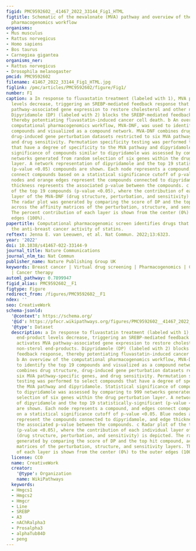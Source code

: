 ```yaml
---
figid: PMC9592602__41467_2022_33144_Fig1_HTML
figtitle: Schematic of the mevalonate (MVA) pathway and overview of the computational
  pharmacogenomics workflow
organisms:
- Mus musculus
- Rattus norvegicus
- Homo sapiens
- Bos taurus
- Carnegiea gigantea
organisms_ner:
- Rattus norvegicus
- Drosophila melanogaster
pmcid: PMC9592602
filename: 41467_2022_33144_Fig1_HTML.jpg
figlink: /pmc/articles/PMC9592602/figure/Fig1/
number: F1
caption: a In response to fluvastatin treatment (labeled with 1), MVA pathway end-product
  levels decrease, triggering an SREBP-mediated feedback response that activates MVA
  pathway-associated gene expression to restore cholesterol and other non-sterol end-products.
  Dipyridamole (DP) (labeled with 2) blocks the SREBP-mediated feedback response,
  thereby potentiating fluvastatin-induced cancer cell death. b An overview of the
  computational pharmacogenomics workflow, MVA-DNF, was used to identify the top 19
  compounds and visualized as a compound network. MVA-DNF combines drug structure,
  drug-induced gene perturbation datasets restricted to six MVA pathway-specific genes,
  and drug sensitivity. Permutation specificity testing was performed to select compounds
  that have a degree of specificity to the MVA pathway and dipyridamole. Statistical
  significance of compounds similar to dipyridamole was assessed by comparing to 999
  networks generated from random selection of six genes within the drug perturbation
  layer. A network representation of dipyridamole and the top 19 statistically-significant
  (p-value <0.05) compounds are shown. Each node represents a compound, and edges
  connect compounds based on a statistical significance cutoff of p-value <0.05. Blue
  nodes and orange edges represent the compounds connected to dipyridamole, and edge
  thickness represents the associated p-value between the compounds. c Radar plot
  of the top 19 compounds (p-value <0.05), where the contribution of each individual
  layer of the MVA-DNF (drug structure, perturbation, and sensitivity) is depicted.
  The radar plot was generated by comparing the score of DP and the top hit compound,
  across the affinity matrices of the perturbation, structure, and sensitivity layers.
  The percent contribution of each layer is shown from the center (0%) to the outer
  edges (100%).
papertitle: Computational pharmacogenomic screen identifies drugs that potentiate
  the anti-breast cancer activity of statins.
reftext: Jenna E. van Leeuwen, et al. Nat Commun. 2022;13:6323.
year: '2022'
doi: 10.1038/s41467-022-33144-9
journal_title: Nature Communications
journal_nlm_ta: Nat Commun
publisher_name: Nature Publishing Group UK
keywords: Breast cancer | Virtual drug screening | Pharmacogenomics | Cancer genomics
  | Cancer therapy
automl_pathway: 0.7899947
figid_alias: PMC9592602__F1
figtype: Figure
redirect_from: /figures/PMC9592602__F1
ndex: ''
seo: CreativeWork
schema-jsonld:
  '@context': https://schema.org/
  '@id': https://pfocr.wikipathways.org/figures/PMC9592602__41467_2022_33144_Fig1_HTML.html
  '@type': Dataset
  description: a In response to fluvastatin treatment (labeled with 1), MVA pathway
    end-product levels decrease, triggering an SREBP-mediated feedback response that
    activates MVA pathway-associated gene expression to restore cholesterol and other
    non-sterol end-products. Dipyridamole (DP) (labeled with 2) blocks the SREBP-mediated
    feedback response, thereby potentiating fluvastatin-induced cancer cell death.
    b An overview of the computational pharmacogenomics workflow, MVA-DNF, was used
    to identify the top 19 compounds and visualized as a compound network. MVA-DNF
    combines drug structure, drug-induced gene perturbation datasets restricted to
    six MVA pathway-specific genes, and drug sensitivity. Permutation specificity
    testing was performed to select compounds that have a degree of specificity to
    the MVA pathway and dipyridamole. Statistical significance of compounds similar
    to dipyridamole was assessed by comparing to 999 networks generated from random
    selection of six genes within the drug perturbation layer. A network representation
    of dipyridamole and the top 19 statistically-significant (p-value <0.05) compounds
    are shown. Each node represents a compound, and edges connect compounds based
    on a statistical significance cutoff of p-value <0.05. Blue nodes and orange edges
    represent the compounds connected to dipyridamole, and edge thickness represents
    the associated p-value between the compounds. c Radar plot of the top 19 compounds
    (p-value <0.05), where the contribution of each individual layer of the MVA-DNF
    (drug structure, perturbation, and sensitivity) is depicted. The radar plot was
    generated by comparing the score of DP and the top hit compound, across the affinity
    matrices of the perturbation, structure, and sensitivity layers. The percent contribution
    of each layer is shown from the center (0%) to the outer edges (100%).
  license: CC0
  name: CreativeWork
  creator:
    '@type': Organization
    name: WikiPathways
  keywords:
  - Hmgcs1
  - Hmgcs2
  - Hmgcr
  - Line
  - SREBP
  - A3
  - nAChRalpha3
  - Prosalpha3
  - alphaTub84D
  - peng
---
```

